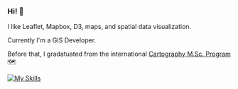 <!--[![Anurag's GitHub stats](https://github-readme-stats.vercel.app/api?username=sebastian-ch)](https://github.com/anuraghazra/github-readme-stats) -->


### Hi! :ocean:

I like Leaflet, Mapbox, D3, maps, and spatial data visualization.

Currently I'm a GIS Developer.

Before that, I gradatuated from the international [Cartography M.Sc. Program](https://cartographymaster.eu/) :world_map:

[![My Skills](https://skillicons.dev/icons?i=js,ts,react,svelte,d3,jquery,html,css,azure,django,py,electron,express,nodejs,figma,ai,ps,git,github,gitlab,postgres,sqlite,postman,vscode,vite)](https://skillicons.dev)
